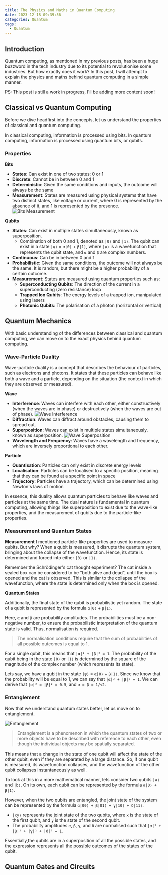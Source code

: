 ```yaml
---
title: The Physics and Maths in Quantum Computing
date: 2023-12-18 09:39:56
categories: Quantum
tags:
  - Quantum
---
```


## Introduction

Quantum computing, as mentioned in my previous posts, has been a huge buzzword in the tech industry due to its potential to revolutionise some industries. But how exactly does it work? In this post, I will attempt to explain the physics and maths behind quantum computing in a simple manner.

PS: This post is still a work in progress, I'll be adding more content soon!

## Classical vs Quantum Computing

Before we dive headfirst into the concepts, let us understand the properties of classical and quantum computing.

In classical computing, information is processed using bits. In quantum computing, information is processed using quantum bits, or qubits.

### Properties

**Bits**

- **States**: Can exist in one of two states: 0 or 1
- **Discrete**: Cannot be in between 0 and 1
- **Deterministic**: Given the same conditions and inputs, the outcome will always be the same
- **Measurement**: States are measured using physical systems that have two distinct states, like voltage or current, where 0 is represented by the absence of it, and 1 is represented by the presence.
  ![Bits Measurement](../img/quantumphymath/bits.png)

**Qubits**

- **States**: Can exist in multiple states simultaneously, known as superposition.
  - Combination of both 0 and 1, denoted as `|0⟩` and `|1⟩`. The qubit can exist in a state `|ψ⟩` = `α|0⟩` + `β|1⟩`, where `|ψ⟩` is a wavefunction that represents the qubit state, and `α` and `β` are complex numbers.
- **Continuous**: Can be in between 0 and 1
- **Probabilistic**: Given the same conditions, the outcome will not always be the same. It is random, but there might be a higher probability of a certain outcome.
- **Measurement**: States are measured using quantum properties such as:
  - **Superconducting Qubits**: The direction of the current in a superconducting (zero resistance) loop
  - **Trapped Ion Qubits**: The energy levels of a trapped ion, manipulated using lasers
  - **Photonic Qubits**: The polarisation of a photon (horizontal or vertical)

## Quantum Mechanics

With basic understanding of the differences between classical and quantum computing, we can move on to the exact physics behind quantum computing.

### Wave-Particle Duality

Wave-particle duality is a concept that describes the behaviour of particles, such as electrons and photons. It states that these particles can behave like both a wave and a particle, depending on the situation (the context in which they are observed or measured).

**Wave**

- **Interference**: Waves can interfere with each other, either constructively (when the waves are in phase) or destructively (when the waves are out of phase).
  ![Wave Interference](../img/quantumphymath/waveinterference.png)
- **Diffraction**: Waves can diffract around obstacles, causing them to spread out.
- **Superposition**: Waves can exist in multiple states simultaneously, known as superposition.
  ![Wave Superposition](../img/quantumphymath/superposition.jpg)
- **Wavelength and Frequency**: Waves have a wavelength and frequency, which are inversely proportional to each other.

**Particle**

- **Quantisation**: Particles can only exist in discrete energy levels
- **Localisation**: Particles can be localised to a specific position, meaning that they can be found at a specific point in space
- **Trajectory**: Particles have a trajectory, which can be determined using Newton's laws of motion

In essence, this duality allows quantum particles to behave like waves and particles at the same time. The dual nature is fundamental in quantum computing, allowing things like superposition to exist due to the wave-like properties, and the measurement of qubits due to the particle-like properties.

<!-- - **Superposition**: Existing in a combination of states associated with probability amplitudes in the wavefunction. On measurement, the wavefunction collapses into a single state, with a probability `P(x) = |ψ(x)|²` of being in the state `x`. -->

### Measurement and Quantum States

**Measurement**
I mentioned particle-like properties are used to measure qubits. But why? When a qubit is measured, it disrupts the quantum system, bringing about the collapse of the wavefunction. Hence, its state is determined and forced into either `|0⟩` or `|1⟩`.

Remember the Schrödinger's cat thought experiment? The cat inside a sealed box can be considered to be "both alive and dead", until the box is opened and the cat is observed. This is similar to the collapse of the wavefunction, where the state is determined only when the box is opened.

**Quantum States**

Additionally, the final state of the qubit is probabilistic yet random. The state of a qubit is represented by the formula `α|0⟩` + `β|1⟩`.

Here, `α` and `β` are probability amplitudes. The probabilities must be a non-negative number, to ensure the probabilistic interpretation of the quantum state is valid. Thus, normalisation is required.

> The normalisation conditions require that the sum of probabilities of all possible outcomes is equal to 1.

For a single qubit, this means that `|α|² + |β|² = 1`. The probability of the qubit being in the state `|0⟩` or `|1⟩` is determined by the square of the magnitude of the complex number (which represents its state).

Lets say, we have a qubit in the state `|ψ⟩` = `α|0⟩` + `β|1⟩`. Since we know that the probability will be equal to 1, we can say that `|α|² + |β|² = 1`. We can derive that `|α|² = |β|² = 0.5`, and `α = β = 1/√2`.

### Entanglement

Now that we understand quantum states better, let us move on to entanglement.

![Entanglement](../img/quantumphymath/entanglement.webp)

> Entanglement is a phenomenon in which the quantum states of two or more objects have to be described with reference to each other, even though the individual objects may be spatially separated.

This means that a change in the state of one qubit will affect the state of the other qubit, even if they are separated by a large distance. So, if one qubit is measured, its wavefunction collapses, and the wavefunction of the other qubit collapses instantaneously as well.

To look at this in a more mathematical manner, lets consider two qubits `|a⟩` and `|b⟩`. On its own, each qubit can be represented by the formula `α|0⟩ + β|1⟩`.

However, when the two qubits are entangled, the joint state of the system can be represented by the formula `α|00⟩ + β|01⟩ + γ|10⟩ + δ|11⟩`.

- `|xy⟩` represents the joint state of the two qubits, where `x` is the state of the first qubit, and `y` is the state of the second qubit.
- The probability amplitudes `α`, `β`, `γ`, and `δ` are normalised such that `|α|² + |β|² + |γ|² + |δ|² = 1`.

Essentially,the qubits are in a superposition of all the possible states, and the expression represents all the possible outcomes of the states of the qubit.

## Quantum Gates and Circuits

